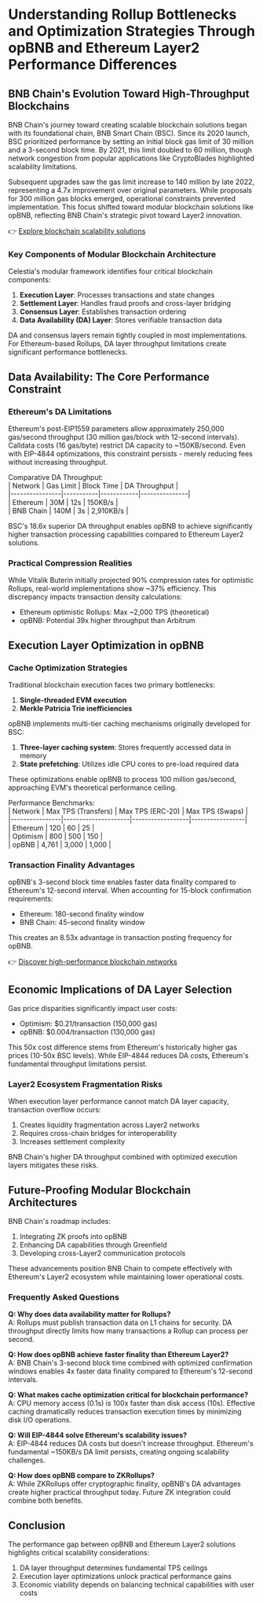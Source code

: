 # Understanding Rollup Bottlenecks and Optimization Strategies Through opBNB and Ethereum Layer2 Performance Differences  

## BNB Chain's Evolution Toward High-Throughput Blockchains  

BNB Chain's journey toward creating scalable blockchain solutions began with its foundational chain, BNB Smart Chain (BSC). Since its 2020 launch, BSC prioritized performance by setting an initial block gas limit of 30 million and a 3-second block time. By 2021, this limit doubled to 60 million, though network congestion from popular applications like CryptoBlades highlighted scalability limitations.  

Subsequent upgrades saw the gas limit increase to 140 million by late 2022, representing a 4.7x improvement over original parameters. While proposals for 300 million gas blocks emerged, operational constraints prevented implementation. This focus shifted toward modular blockchain solutions like opBNB, reflecting BNB Chain's strategic pivot toward Layer2 innovation.  

👉 [Explore blockchain scalability solutions](https://bit.ly/okx-bonus)  

### Key Components of Modular Blockchain Architecture  
Celestia's modular framework identifies four critical blockchain components:  
1. **Execution Layer**: Processes transactions and state changes  
2. **Settlement Layer**: Handles fraud proofs and cross-layer bridging  
3. **Consensus Layer**: Establishes transaction ordering  
4. **Data Availability (DA) Layer**: Stores verifiable transaction data  

DA and consensus layers remain tightly coupled in most implementations. For Ethereum-based Rollups, DA layer throughput limitations create significant performance bottlenecks.  

## Data Availability: The Core Performance Constraint  

### Ethereum's DA Limitations  
Ethereum's post-EIP1559 parameters allow approximately 250,000 gas/second throughput (30 million gas/block with 12-second intervals). Calldata costs (16 gas/byte) restrict DA capacity to ~150KB/second. Even with EIP-4844 optimizations, this constraint persists - merely reducing fees without increasing throughput.  

Comparative DA Throughput:  
| Network        | Gas Limit | Block Time | DA Throughput |  
|----------------|-----------|------------|---------------|  
| Ethereum       | 30M       | 12s        | 150KB/s       |  
| BNB Chain      | 140M      | 3s         | 2,910KB/s     |  

BSC's 18.6x superior DA throughput enables opBNB to achieve significantly higher transaction processing capabilities compared to Ethereum Layer2 solutions.  

### Practical Compression Realities  
While Vitalik Buterin initially projected 90% compression rates for optimistic Rollups, real-world implementations show ~37% efficiency. This discrepancy impacts transaction density calculations:  
- Ethereum optimistic Rollups: Max ~2,000 TPS (theoretical)  
- opBNB: Potential 39x higher throughput than Arbitrum  

## Execution Layer Optimization in opBNB  

### Cache Optimization Strategies  
Traditional blockchain execution faces two primary bottlenecks:  
1. **Single-threaded EVM execution**  
2. **Merkle Patricia Trie inefficiencies**  

opBNB implements multi-tier caching mechanisms originally developed for BSC:  
1. **Three-layer caching system**: Stores frequently accessed data in memory  
2. **State prefetching**: Utilizes idle CPU cores to pre-load required data  

These optimizations enable opBNB to process 100 million gas/second, approaching EVM's theoretical performance ceiling.  

Performance Benchmarks:  
| Network        | Max TPS (Transfers) | Max TPS (ERC-20) | Max TPS (Swaps) |  
|----------------|---------------------|------------------|-----------------|  
| Ethereum       | 120                 | 60               | 25              |  
| Optimism       | 800                 | 500              | 150             |  
| opBNB          | 4,761               | 3,000            | 1,000           |  

### Transaction Finality Advantages  
opBNB's 3-second block time enables faster data finality compared to Ethereum's 12-second interval. When accounting for 15-block confirmation requirements:  
- Ethereum: 180-second finality window  
- BNB Chain: 45-second finality window  

This creates an 8.53x advantage in transaction posting frequency for opBNB.  

👉 [Discover high-performance blockchain networks](https://bit.ly/okx-bonus)  

## Economic Implications of DA Layer Selection  

Gas price disparities significantly impact user costs:  
- Optimism: $0.21/transaction (150,000 gas)  
- opBNB: $0.004/transaction (130,000 gas)  

This 50x cost difference stems from Ethereum's historically higher gas prices (10-50x BSC levels). While EIP-4844 reduces DA costs, Ethereum's fundamental throughput limitations persist.  

### Layer2 Ecosystem Fragmentation Risks  
When execution layer performance cannot match DA layer capacity, transaction overflow occurs:  
1. Creates liquidity fragmentation across Layer2 networks  
2. Requires cross-chain bridges for interoperability  
3. Increases settlement complexity  

BNB Chain's higher DA throughput combined with optimized execution layers mitigates these risks.  

## Future-Proofing Modular Blockchain Architectures  

BNB Chain's roadmap includes:  
1. Integrating ZK proofs into opBNB  
2. Enhancing DA capabilities through Greenfield  
3. Developing cross-Layer2 communication protocols  

These advancements position BNB Chain to compete effectively with Ethereum's Layer2 ecosystem while maintaining lower operational costs.  

### Frequently Asked Questions  

**Q: Why does data availability matter for Rollups?**  
A: Rollups must publish transaction data on L1 chains for security. DA throughput directly limits how many transactions a Rollup can process per second.  

**Q: How does opBNB achieve faster finality than Ethereum Layer2?**  
A: BNB Chain's 3-second block time combined with optimized confirmation windows enables 4x faster data finality compared to Ethereum's 12-second intervals.  

**Q: What makes cache optimization critical for blockchain performance?**  
A: CPU memory access (0.1s) is 100x faster than disk access (10s). Effective caching dramatically reduces transaction execution times by minimizing disk I/O operations.  

**Q: Will EIP-4844 solve Ethereum's scalability issues?**  
A: EIP-4844 reduces DA costs but doesn't increase throughput. Ethereum's fundamental ~150KB/s DA limit persists, creating ongoing scalability challenges.  

**Q: How does opBNB compare to ZKRollups?**  
A: While ZKRollups offer cryptographic finality, opBNB's DA advantages create higher practical throughput today. Future ZK integration could combine both benefits.  

## Conclusion  

The performance gap between opBNB and Ethereum Layer2 solutions highlights critical scalability considerations:  
1. DA layer throughput determines fundamental TPS ceilings  
2. Execution layer optimizations unlock practical performance gains  
3. Economic viability depends on balancing technical capabilities with user costs  
